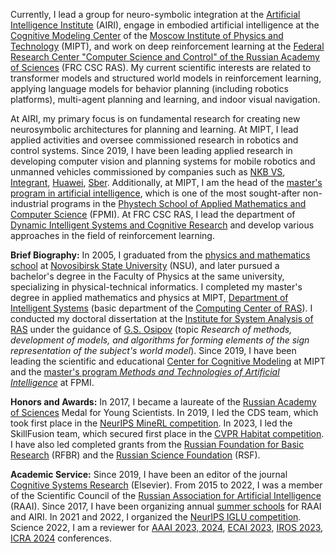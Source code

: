 Currently, I lead a group for neuro-symbolic integration at the <a href='https://airi.net'>Artificial Intelligence Institute</a> (AIRI), engage in embodied artificial intelligence at the <a href='https://cogmodel.mipt.ru'>Cognitive Modeling Center</a> of the <a href='https://mipt.ru/english/'>Moscow Institute of Physics and Technology</a> (MIPT), and work on deep reinforcement learning at the <a href='https://www.frccsc.ru'>Federal Research Center "Computer Science and Control" of the Russian Academy of Sciences</a> (FRC CSC RAS). My current scientific interests are related to transformer models and structured world models in reinforcement learning, applying language models for behavior planning (including robotics platforms), multi-agent planning and learning, and indoor visual navigation.

At AIRI, my primary focus is on fundamental research for creating new neurosymbolic architectures for planning and learning. At MIPT, I lead applied activities and oversee commissioned research in robotics and control systems. Since 2019, I have been leading applied research in developing computer vision and planning systems for mobile robotics and unmanned vehicles commissioned by companies such as <a href='https://www.nkbvs.ru/?p=79'>NKB VS<a/>, <a href='https://integrant.ru'>Integrant</a>, <a href='https://www.huawei.com/en'>Huawei</a>, <a href='https://www.sberbank.com/promo/ecosystem/'>Sber</a>. Additionally, at MIPT, I am the head of the <a href='http://rairi.ru/wiki/index.php/Магистерская_программа_МТИИ'>master's program in artificial intelligence</a>, which is one of the most sought-after non-industrial programs in the <a href='https://mipt.ru/education/departments/fpmi/'>Phystech School of Applied Mathematics and Computer Science</a> (FPMI). At FRC CSC RAS, I lead the department of <a href='https://rairi.frccsc.ru/en/structure/1'>Dynamic Intelligent Systems and Cognitive Research</a> and develop various approaches in the field of reinforcement learning.

**Brief Biography:** In 2005, I graduated from the <a href='https://sesc.nsu.ru/'>physics and mathematics school</a> at <a href='https://www.nsu.ru'>Novosibirsk State University</a> (NSU), and later pursued a bachelor's degree in the Faculty of Physics at the same university, specializing in physical-technical informatics. I completed my master's degree in applied mathematics and physics at MIPT, <a href='https://intsystems.github.io'>Department of Intelligent Systems</a> (basic department of the <a href='http://www.ccas.ru'>Computing Center of RAS</a>). I conducted my doctoral dissertation at the <a href='http://www.isa.ru'>Institute for System Analysis of RAS</a> under the guidance of <a href='https://cogmodel.mipt.ru/gos-bio'>G.S. Osipov</a> (topic _Research of methods, development of models, and algorithms for forming elements of the sign representation of the subject's world model_). Since 2019, I have been leading the scientific and educational <a href='https://cogmodel.mipt.ru'>Center for Cognitive Modeling</a> at MIPT and the <a href='http://rairi.ru/wiki/index.php/Магистерская_программа_МТИИ'>master's program _Methods and Technologies of Artificial Intelligence_</a> at FPMI.

**Honors and Awards:** In 2017, I became a laureate of the <a href='https://new.ras.ru/en/'>Russian Academy of Sciences<a/> Medal for Young Scientists. In 2019, I led the CDS team, which took first place in the <a href='https://www.aicrowd.com/challenges/neurips-2019-minerl-competition'>NeurIPS MineRL competition</a>. In 2023, I led the SkillFusion team, which secured first place in the <a href='https://aihabitat.org/challenge/2023/'>CVPR Habitat competition<a/>. I have also led completed grants from the <a href='https://www.rfbr.ru/rffi/ru/'>Russian Foundation for Basic Research</a> (RFBR) and the <a href='https://rscf.ru'>Russian Science Foundation</a> (RSF).

**Academic Service:** Since 2019, I have been an editor of the journal <a href='https://www.sciencedirect.com/journal/cognitive-systems-research'>Cognitive Systems Research</a> (Elsevier). From 2015 to 2022, I was a member of the Scientific Council of the <a href='https://raai.org'>Russian Association for Artificial Intelligence</a> (RAAI). Since 2017, I have been organizing annual <a href='https://airi.net/ru/summer-school-2023/'>summer schools</a> for RAAI and AIRI. In 2021 and 2022, I organized the <a href='https://www.iglu-contest.net'>NeurIPS IGLU competition</a>. Science 2022, I am a reviewer for <a href='http://aaai.org/conference/aaai/'>AAAI 2023, 2024</a>, <a href='https://ecai2023.eu'>ECAI 2023</a>, <a href='https://ieee-iros.org'>IROS 2023</a>, <a href='https://ieee-icra.org'>ICRA 2024</a> conferences.
